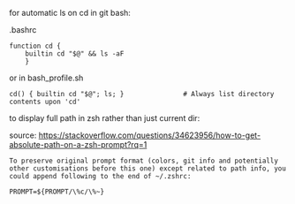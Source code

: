 for automatic ls on cd in git bash:

.bashrc

```
function cd {
    builtin cd "$@" && ls -aF
    }
```

or in bash_profile.sh

```
cd() { builtin cd "$@"; ls; }               # Always list directory contents upon 'cd'
```

to display full path in zsh rather than just current dir:

source: https://stackoverflow.com/questions/34623956/how-to-get-absolute-path-on-a-zsh-prompt?rq=1

`To preserve original prompt format (colors, git info and potentially other customisations before this one) except related to path info, you could append following to the end of ~/.zshrc:`

```
PROMPT=${PROMPT/\%c/\%~}
```